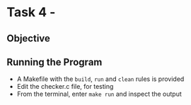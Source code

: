 # Task 4 -

## Objective

## Running the Program
- A Makefile with the `build`, `run` and `clean` rules is provided
- Edit the checker.c file, for testing
- From the terminal, enter `make run` and inspect the output
